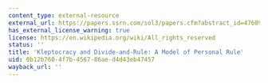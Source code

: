 ```yaml
---
content_type: external-resource
external_url: https://papers.ssrn.com/sol3/papers.cfm?abstract_id=476093#:~:text=Many%20developing%20countries%20have%20suffered,their%20own%20glorification%20or%20consumption.
has_external_license_warning: true
license: https://en.wikipedia.org/wiki/All_rights_reserved
status: ''
title: 'Kleptocracy and Divide-and-Rule: A Model of Personal Rule'
uid: 0b12b760-4f7b-4567-86ae-d4d43eb47457
wayback_url: ''
---
```

